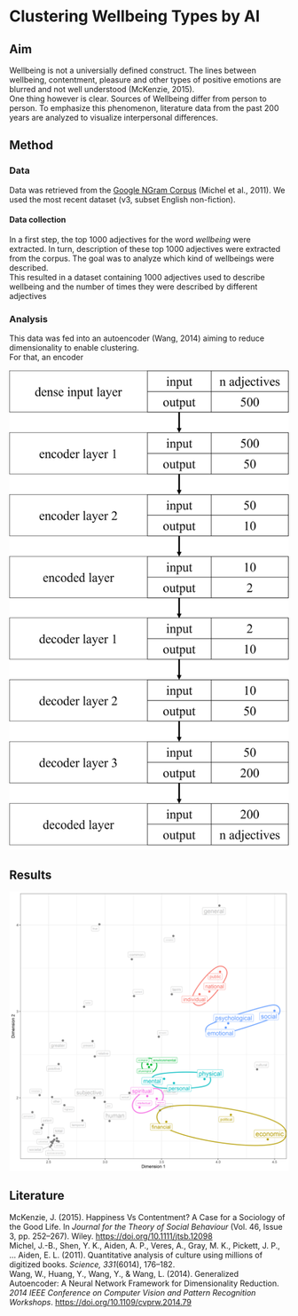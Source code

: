 # Clustering Wellbeing Types by AI

## Aim
Wellbeing is not a universially defined construct. The lines between wellbeing, contentment, pleasure and other types of positive emotions are blurred and not well understood (McKenzie, 2015).<br />
One thing however is clear. Sources of Wellbeing differ from person to person. To emphasize this phenomenon, literature data from the past 200 years are analyzed to visualize interpersonal differences.

## Method
### Data
Data was retrieved from the [Google NGram Corpus](https://storage.googleapis.com/books/ngrams/books/datasetsv3.html) (Michel et al., 2011). We used the most recent dataset (v3, subset English non-fiction).

#### Data collection
In a first step, the top 1000 adjectives for the word <i>wellbeing</i> were extracted. In turn, description of these top 1000 adjectives were extracted from the corpus. The goal was to analyze which kind of wellbeings were described. <br />
This resulted in a dataset containing 1000 adjectives used to describe wellbeing and the number of times they were described by different adjectives

### Analysis
This data was fed into an autoencoder (Wang, 2014) aiming to reduce dimensionality to enable clustering.<br />
For that, an encoder


![model structure](./images/model_structure.png)



## Results
![graphical results](./images/cluster_light.png)

## Literature
McKenzie, J. (2015). Happiness Vs Contentment? A Case for a Sociology of the Good Life. In <i>Journal for the Theory of Social Behaviour</i> (Vol. 46, Issue 3, pp. 252–267). Wiley. https://doi.org/10.1111/jtsb.12098 <br />
Michel, J.-B., Shen, Y. K., Aiden, A. P., Veres, A., Gray, M. K., Pickett, J. P., ... Aiden, E. L. (2011). Quantitative analysis of culture using millions of digitized books. <i>Science, 331</i>(6014), 176–182. <br />
Wang, W., Huang, Y., Wang, Y., & Wang, L. (2014). Generalized Autoencoder: A Neural Network Framework for Dimensionality Reduction. <i>2014 IEEE Conference on Computer Vision and Pattern Recognition Workshops</i>. https://doi.org/10.1109/cvprw.2014.79